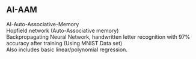 ## AI-AAM
AI-Auto-Associative-Memory\
Hopfield network (Auto-Associative memory)\
Backpropagating Neural Network, handwritten letter recognition with 97% accuracy after training (Using MNIST Data set)\
Also includes basic linear/polynomial regression.

